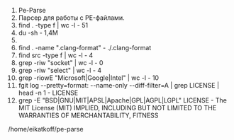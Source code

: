 1. Pe-Parse
2. Парсер для работы с PE-файлами.
3. find . -type f | wc -l - 51
4. du -sh - 1,4M
5. 
6. find . -name ".clang-format" - ./.clang-format
7. find src -type f | wc -l - 4
8. grep -riw "socket" | wc -l - 0
9. grep -riw "select" | wc -l - 4
10. grep -riowE "Microsoft|Google|Intel" | wc -l - 10
11. fgit log --pretty=format: --name-only --diff-filter=A | grep LICENSE | head -n 1  - LICENSE
12. grep -E "BSD|GNU|MIT|APSL|Apache|GPL|AGPL|LGPL" LICENSE - The MIT License (MIT)
IMPLIED, INCLUDING BUT NOT LIMITED TO THE WARRANTIES OF MERCHANTABILITY, FITNESS


/home/eikatkoff/pe-parse
